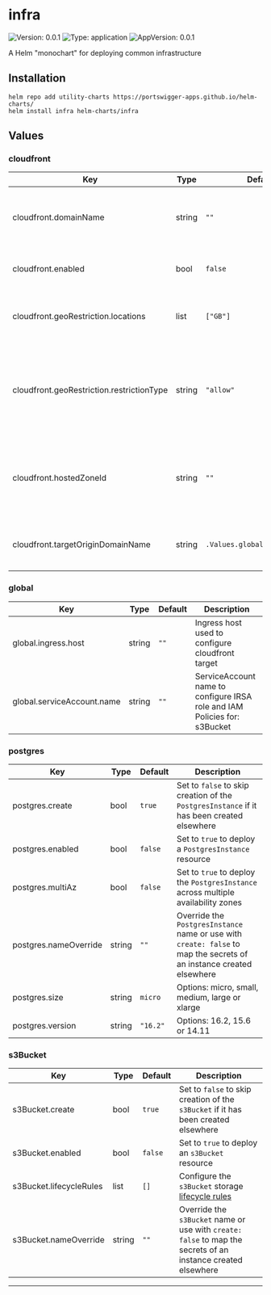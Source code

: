 # infra

![Version: 0.0.1](https://img.shields.io/badge/Version-0.0.1-informational?style=flat-square) ![Type: application](https://img.shields.io/badge/Type-application-informational?style=flat-square) ![AppVersion: 0.0.1](https://img.shields.io/badge/AppVersion-0.0.1-informational?style=flat-square)

A Helm "monochart" for deploying common infrastructure

## Installation
```
helm repo add utility-charts https://portswigger-apps.github.io/helm-charts/
helm install infra helm-charts/infra
```

## Values

### cloudfront

| Key | Type | Default | Description |
|-----|------|---------|-------------|
| cloudfront.domainName | string | `""` | The presentation domain name for the `CloudFrontSite` resource |
| cloudfront.enabled | bool | `false` | Set to `true` to deploy an `CloudFrontSite` resource |
| cloudfront.geoRestriction.locations | list | `["GB"]` | A list of ISO ALPHA-2 country codes to apply restrictions to |
| cloudfront.geoRestriction.restrictionType | string | `"allow"` | Whether to `allow` or `deny` the configured locations access to the `CloudFrontSite`. Set to `none` to remove all restrictions |
| cloudfront.hostedZoneId | string | `""` | The Route53 hosted zone ID to create the certificates and domain names for the `CloudFrontSite` resource |
| cloudfront.targetOriginDomainName | string | `.Values.global.ingress.host` | The target origin domain name that the `CloudFrontSite` resource fronts |

### global

| Key | Type | Default | Description |
|-----|------|---------|-------------|
| global.ingress.host | string | `""` | Ingress host used to configure cloudfront target |
| global.serviceAccount.name | string | `""` | ServiceAccount name to configure IRSA role and IAM Policies for: s3Bucket |

### postgres

| Key | Type | Default | Description |
|-----|------|---------|-------------|
| postgres.create | bool | `true` | Set to `false` to skip creation of the `PostgresInstance` if it has been created elsewhere |
| postgres.enabled | bool | `false` | Set to `true` to deploy a `PostgresInstance` resource |
| postgres.multiAz | bool | `false` | Set to `true` to deploy the `PostgresInstance` across multiple availability zones |
| postgres.nameOverride | string | `""` | Override the `PostgresInstance` name or use with `create: false` to map the secrets of an instance created elsewhere |
| postgres.size | string | `micro` | Options: micro, small, medium, large or xlarge |
| postgres.version | string | `"16.2"` | Options: 16.2, 15.6 or 14.11 |

### s3Bucket

| Key | Type | Default | Description |
|-----|------|---------|-------------|
| s3Bucket.create | bool | `true` | Set to `false` to skip creation of the `s3Bucket` if it has been created elsewhere |
| s3Bucket.enabled | bool | `false` | Set to `true` to deploy an `s3Bucket` resource |
| s3Bucket.lifecycleRules | list | `[]` | Configure the `s3Bucket` storage [lifecycle rules](https://marketplace.upbound.io/providers/upbound/provider-aws-s3/v1.2.1/resources/s3.aws.upbound.io/BucketLifecycleConfiguration/v1beta1#doc:spec-forProvider-rule) |
| s3Bucket.nameOverride | string | `""` | Override the `s3Bucket` name or use with `create: false` to map the secrets of an instance created elsewhere |

---
